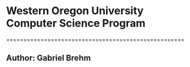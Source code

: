 # Western Oregon University Computer Science Program
====================================================
## Author: Gabriel Brehm
